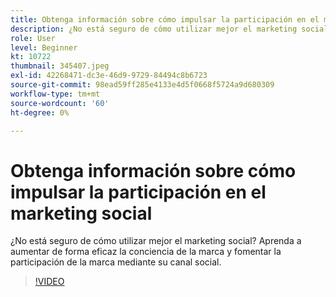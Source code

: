 ```yaml
---
title: Obtenga información sobre cómo impulsar la participación en el marketing social
description: ¿No está seguro de cómo utilizar mejor el marketing social? Aprenda a aumentar de forma eficaz la conciencia de la marca y fomentar la participación de la marca mediante su canal social.
role: User
level: Beginner
kt: 10722
thumbnail: 345407.jpeg
exl-id: 42268471-dc3e-46d9-9729-84494c8b6723
source-git-commit: 98ead59ff285e4133e4d5f0668f5724a9d680309
workflow-type: tm+mt
source-wordcount: '60'
ht-degree: 0%

---
```


# Obtenga información sobre cómo impulsar la participación en el marketing social

¿No está seguro de cómo utilizar mejor el marketing social? Aprenda a aumentar de forma eficaz la conciencia de la marca y fomentar la participación de la marca mediante su canal social.

>[!VIDEO](https://video.tv.adobe.com/v/345407/?quality=12&learn=on)
